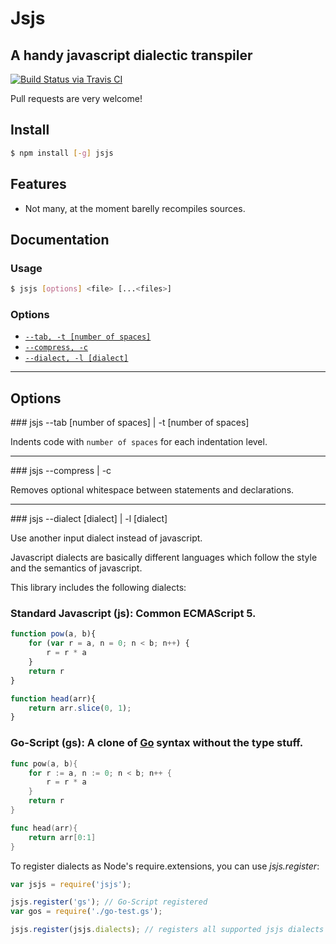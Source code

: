 # Jsjs
## A handy javascript dialectic  transpiler

[![Build Status via Travis CI](https://travis-ci.org/aynik/jsjs.svg?branch=master)](https://travis-ci.org/aynik/jsjs)

Pull requests are very welcome!

## Install 

```bash
$ npm install [-g] jsjs
```

## Features

- Not many, at the moment barelly recompiles sources.

## Documentation

### Usage

```bash
$ jsjs [options] <file> [...<files>]
```

### Options

* [`--tab, -t [number of spaces]`](#tab)
* [`--compress, -c`](#compress)
* [`--dialect, -l [dialect]`](#dialect)

---

## Options

<a name="tab" />
### jsjs --tab [number of spaces] | -t [number of spaces]

Indents code with `number of spaces` for each indentation level.

---

<a name="compress" />
### jsjs --compress | -c

Removes optional whitespace between statements and declarations.

---

<a name="dialect" />
### jsjs --dialect [dialect] | -l [dialect]

Use another input dialect instead of javascript.

Javascript dialects are basically different languages which follow the style and the
semantics of javascript.

This library includes the following dialects:

### Standard Javascript (js): Common ECMAScript 5.

```js
function pow(a, b){
    for (var r = a, n = 0; n < b; n++) {
        r = r * a
    }
    return r
}

function head(arr){
    return arr.slice(0, 1);
}
```

### Go-Script (gs): A clone of [Go](http://golang.com) syntax without the type stuff.

```go
func pow(a, b){
    for r := a, n := 0; n < b; n++ {
        r = r * a
    }
    return r
}

func head(arr){
    return arr[0:1]
}
```

To register dialects as Node's require.extensions, you can use *jsjs.register*:

```js
var jsjs = require('jsjs');

jsjs.register('gs'); // Go-Script registered
var gos = require('./go-test.gs');

jsjs.register(jsjs.dialects); // registers all supported jsjs dialects
```

